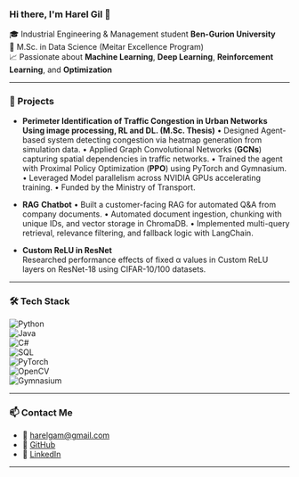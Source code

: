### Hi there, I'm Harel Gil 👋

🎓 Industrial Engineering & Management student  **Ben-Gurion University**  
🔬 M.Sc. in Data Science (Meitar Excellence Program)  
📈 Passionate about **Machine Learning**, **Deep Learning**, **Reinforcement Learning**, and **Optimization**  

---

### 🧪 Projects
-  **Perimeter Identification of Traffic Congestion in Urban Networks Using image processing, RL and DL. (M.Sc. Thesis)**
  •	Designed Agent-based system detecting congestion via heatmap generation from simulation data. 
  •	Applied Graph Convolutional Networks (**GCNs**) capturing spatial dependencies in traffic networks.
  •	Trained the agent with Proximal Policy Optimization (**PPO**) using PyTorch and Gymnasium. 
  •	Leveraged Model parallelism across NVIDIA GPUs accelerating training.
  •	Funded by the Ministry of Transport.


-  **RAG** **Chatbot**
  •	Built a customer-facing RAG for automated Q&A from company documents.
  •	Automated document ingestion, chunking with unique IDs, and vector storage in ChromaDB.
  •	Implemented multi-query retrieval, relevance filtering, and fallback logic with LangChain.


-  **Custom ReLU in ResNet**  
  Researched performance effects of fixed α values in Custom ReLU layers on ResNet-18 using CIFAR-10/100 datasets.

---

### 🛠️ Tech Stack  
![Python](https://img.shields.io/badge/Python-3776AB?style=for-the-badge&logo=python&logoColor=white)  
![Java](https://img.shields.io/badge/Java-ED8B00?style=for-the-badge&logo=java&logoColor=white)  
![C#](https://img.shields.io/badge/C%23-239120?style=for-the-badge&logo=c-sharp&logoColor=white)  
![SQL](https://img.shields.io/badge/SQL-4479A1?style=for-the-badge&logo=postgresql&logoColor=white)  
![PyTorch](https://img.shields.io/badge/PyTorch-EE4C2C?style=for-the-badge&logo=pytorch&logoColor=white)  
![OpenCV](https://img.shields.io/badge/OpenCV-5C3EE8?style=for-the-badge&logo=opencv&logoColor=white)  
![Gymnasium](https://img.shields.io/badge/Gymnasium-000000?style=for-the-badge)

---

### 📫 Contact Me
- 📧 harelgam@gmail.com  
- 🔗 [GitHub](https://github.com/harelgam)  
- 🔗 [LinkedIn](https://www.linkedin.com/in/harel-gil/)  

---

